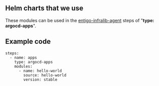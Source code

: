 ## Helm charts that we use ##

These modules can be used in the [entigo-infralib-agent](https://github.com/entigolabs/entigo-infralib-agent) steps of "__type: argocd-apps__".


## Example code ##
```
steps:
  - name: apps
    type: argocd-apps
    modules:
      - name: hello-world
        source: hello-world
        version: stable

```

